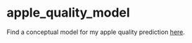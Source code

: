 # apple_quality_model

Find a conceptual model for my apple quality prediction [here](https://christineschmitz.github.io/apple_quality_model/). 

